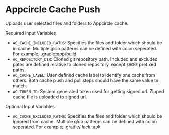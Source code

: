 # Appcircle Cache Push

Uploads user selected files and folders to Appcircle cache.

Required Input Variables

- `AC_CACHE_INCLUDED_PATHS`: Specifies the files and folder which should be in cache. Multiple glob patterns can be defined with colon seperated. For example; .gradle:app/build
- `AC_REPOSITORY_DIR`: Cloned git repository path. Included and excluded paths are defined relative to cloned repository, except `$HOME` prefixed paths.
- `AC_CACHE_LABEL`: User defined cache label to identify one cache from others. Both cache push and pull steps should have the same value to match.
- `AC_TOKEN_ID`: System generated token used for getting signed url. Zipped cache file is uploaded to signed url.

Optional Input Variables

- `AC_CACHE_EXCLUDED_PATHS`: Specifies the files and folder which should be ignored from cache. Multiple glob patterns can be defined with colon seperated. For example; .gradle/*.lock:*.apk
